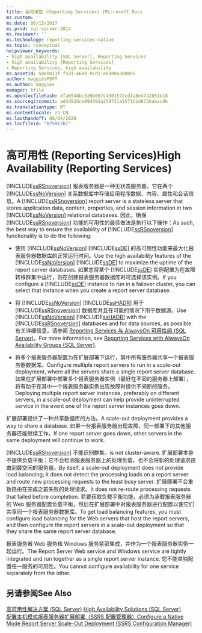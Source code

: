 ```yaml
---
title: 高可用性 (Reporting Services) |Microsoft Docs
ms.custom: ''
ms.date: 06/13/2017
ms.prod: sql-server-2014
ms.reviewer: ''
ms.technology: reporting-services-native
ms.topic: conceptual
helpviewer_keywords:
- high availability [SQL Server], Reporting Services
- high availability [Reporting Services]
- Reporting Services, high availability
ms.assetid: 50e0813f-f591-4688-9cd1-e6389a3808e5
author: maggiesMSFT
ms.author: maggies
manager: kfile
ms.openlocfilehash: dfa0548bc526b007c4301572cd1a8e47a2851e18
ms.sourcegitcommit: ad4d92dce894592a259721a1571b1d8736abacdb
ms.translationtype: MT
ms.contentlocale: zh-CN
ms.lasthandoff: 08/04/2020
ms.locfileid: "87591761"
---
```

# <a name="high-availability-reporting-services"></a><span data-ttu-id="1bcf6-102">高可用性 (Reporting Services)</span><span class="sxs-lookup"><span data-stu-id="1bcf6-102">High Availability (Reporting Services)</span></span>
  <span data-ttu-id="1bcf6-103">[!INCLUDE[ssRSnoversion](../includes/ssrsnoversion-md.md)] 报表服务器是一种无状态服务器，它在两个 [!INCLUDE[ssNoVersion](../includes/ssnoversion-md.md)] 关系数据库中存储应用程序数据、内容、属性和会话信息。</span><span class="sxs-lookup"><span data-stu-id="1bcf6-103">A [!INCLUDE[ssRSnoversion](../includes/ssrsnoversion-md.md)] report server is a stateless server that stores application data, content, properties, and session information in two [!INCLUDE[ssNoVersion](../includes/ssnoversion-md.md)] relational databases.</span></span> <span data-ttu-id="1bcf6-104">因此，确保 [!INCLUDE[ssRSnoversion](../includes/ssrsnoversion-md.md)] 功能的可用性的最佳做法是执行以下操作：</span><span class="sxs-lookup"><span data-stu-id="1bcf6-104">As such, the best way to ensure the availability of [!INCLUDE[ssRSnoversion](../includes/ssrsnoversion-md.md)] functionality is to do the following:</span></span>  
  
-   <span data-ttu-id="1bcf6-105">使用 [!INCLUDE[ssNoVersion](../includes/ssnoversion-md.md)] [!INCLUDE[ssDE](../includes/ssde-md.md)] 的高可用性功能来最大化报表服务器数据库的正常运行时间。</span><span class="sxs-lookup"><span data-stu-id="1bcf6-105">Use the high availability features of the [!INCLUDE[ssNoVersion](../includes/ssnoversion-md.md)] [!INCLUDE[ssDE](../includes/ssde-md.md)] to maximize the uptime of the report server databases.</span></span> <span data-ttu-id="1bcf6-106">如果您将某个 [!INCLUDE[ssDE](../includes/ssde-md.md)] 实例配置为在故障转移群集中运行，则在创建报表服务器数据库时可选择该实例。</span><span class="sxs-lookup"><span data-stu-id="1bcf6-106">If you configure a [!INCLUDE[ssDE](../includes/ssde-md.md)] instance to run in a failover cluster, you can select that instance when you create a report server database.</span></span>  
  
-   <span data-ttu-id="1bcf6-107">将 [!INCLUDE[ssNoVersion](../includes/ssnoversion-md.md)] [!INCLUDE[ssHADR](../includes/sshadr-md.md)] 用于 [!INCLUDE[ssRSnoversion](../includes/ssrsnoversion-md.md)] 数据库并且在可能的情况下用于数据源。</span><span class="sxs-lookup"><span data-stu-id="1bcf6-107">Use [!INCLUDE[ssNoVersion](../includes/ssnoversion-md.md)] [!INCLUDE[ssHADR](../includes/sshadr-md.md)] with the [!INCLUDE[ssRSnoversion](../includes/ssrsnoversion-md.md)] databases and for data sources, as possible.</span></span> <span data-ttu-id="1bcf6-108">有关详细信息，请参阅 [Reporting Services 与 AlwaysOn 可用性组 (SQL Server)](../database-engine/availability-groups/windows/reporting-services-with-always-on-availability-groups-sql-server.md)。</span><span class="sxs-lookup"><span data-stu-id="1bcf6-108">For more information, see [Reporting Services with AlwaysOn Availability Groups &#40;SQL Server&#41;](../database-engine/availability-groups/windows/reporting-services-with-always-on-availability-groups-sql-server.md).</span></span>  
  
-   <span data-ttu-id="1bcf6-109">将多个报表服务器配置为在扩展部署下运行，其中所有服务器共享一个报表服务器数据库。</span><span class="sxs-lookup"><span data-stu-id="1bcf6-109">Configure multiple report servers to run in a scale-out deployment, where all the servers share a single report server database.</span></span> <span data-ttu-id="1bcf6-110">如果在扩展部署中部署多个报表服务器实例（最好在不同的服务器上部署），将有助于在其中一个报表服务器实例出现故障时提供不间断的服务。</span><span class="sxs-lookup"><span data-stu-id="1bcf6-110">Deploying multiple report server instances, preferably on different servers, in a scale-out deployment can help provide uninterrupted service in the event one of the report server instances goes down.</span></span>  
  
 <span data-ttu-id="1bcf6-111">扩展部署提供了一种共享数据库的方法。</span><span class="sxs-lookup"><span data-stu-id="1bcf6-111">A scale-out deployment provides a way to share a database.</span></span> <span data-ttu-id="1bcf6-112">如果一台报表服务器出现故障，同一部署下的其他服务器还能继续工作。</span><span class="sxs-lookup"><span data-stu-id="1bcf6-112">If one report server goes down, other servers in the same deployment will continue to work.</span></span>  
  
 [!INCLUDE[ssRSnoversion](../includes/ssrsnoversion-md.md)] <span data-ttu-id="1bcf6-113">不能识别群集。</span><span class="sxs-lookup"><span data-stu-id="1bcf6-113">is not cluster-aware.</span></span> <span data-ttu-id="1bcf6-114">扩展部署本身不提供负载平衡；它不会检测报表服务器上的处理负载，也不会将新的处理请求路由到最空闲的服务器。</span><span class="sxs-lookup"><span data-stu-id="1bcf6-114">By itself, a scale-out deployment does not provide load balancing; it does not detect the processing loads on a report server and route new processing requests to the least busy server.</span></span> <span data-ttu-id="1bcf6-115">扩展部署不会重新路由在完成之前失败的处理请求。</span><span class="sxs-lookup"><span data-stu-id="1bcf6-115">It does not re-route processing requests that failed before completion.</span></span> <span data-ttu-id="1bcf6-116">若要获取负载平衡功能，必须为承载报表服务器的 Web 服务器配置负载平衡，然后在扩展部署中对报表服务器进行配置以使它们共享同一个报表服务器数据库。</span><span class="sxs-lookup"><span data-stu-id="1bcf6-116">To get load balancing features, you must configure load balancing for the Web servers that host the report servers, and then configure the report servers in a scale-out deployment so that they share the same report server database.</span></span>  
  
 <span data-ttu-id="1bcf6-117">报表服务器 Web 服务和 Windows 服务紧密集成，并作为一个报表服务器实例一起运行。</span><span class="sxs-lookup"><span data-stu-id="1bcf6-117">The Report Server Web service and Windows service are tightly integrated and run together as a single report server instance.</span></span> <span data-ttu-id="1bcf6-118">您不能单独配置任一服务的可用性。</span><span class="sxs-lookup"><span data-stu-id="1bcf6-118">You cannot configure availability for one service separately from the other.</span></span>  
  
## <a name="see-also"></a><span data-ttu-id="1bcf6-119">另请参阅</span><span class="sxs-lookup"><span data-stu-id="1bcf6-119">See Also</span></span>  
 <span data-ttu-id="1bcf6-120">[高可用性解决方案 (SQL Server)](../sql-server/failover-clusters/high-availability-solutions-sql-server.md) </span><span class="sxs-lookup"><span data-stu-id="1bcf6-120">[High Availability Solutions &#40;SQL Server&#41;](../sql-server/failover-clusters/high-availability-solutions-sql-server.md) </span></span>  
 [<span data-ttu-id="1bcf6-121">配置本机模式报表服务器扩展部署（SSRS 配置管理器）</span><span class="sxs-lookup"><span data-stu-id="1bcf6-121">Configure a Native Mode Report Server Scale-Out Deployment &#40;SSRS Configuration Manager&#41;</span></span>](install-windows/configure-a-native-mode-report-server-scale-out-deployment.md)  
  
  
